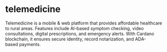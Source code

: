 # telemedicine
Telemedicine is a mobile &amp; web platform that provides affordable healthcare to rural areas. Features include AI-based symptom checking, video consultations, digital prescriptions, and emergency alerts. With Cardano blockchain, it ensures secure identity, record notarization, and ADA-based payments.
